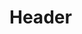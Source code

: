 <!-- TITLE: Node Discovery Protocol -->
<!-- SUBTITLE: A quick summary of Node Discovery Protocol -->

# Header